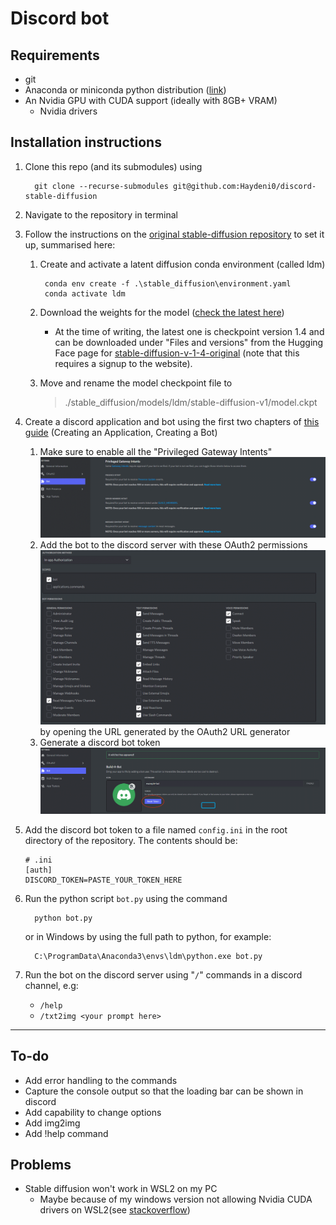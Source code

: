 # Discord bot

## Requirements
- git
- Anaconda or miniconda python distribution ([link](https://conda.io/projects/conda/en/latest/user-guide/install/windows.html))
- An Nvidia GPU with CUDA support (ideally with 8GB+ VRAM)
  - Nvidia drivers


## Installation instructions

1. Clone this repo (and its submodules) using

         git clone --recurse-submodules git@github.com:Haydeni0/discord-stable-diffusion

2. Navigate to the repository in terminal
3. Follow the instructions on the [original stable-diffusion repository](https://github.com/CompVis/stable-diffusion) to set it up, summarised here:
   1. Create and activate a latent diffusion conda environment (called ldm)

           conda env create -f .\stable_diffusion\environment.yaml
           conda activate ldm

   2. Download the weights for the model ([check the latest here](https://huggingface.co/CompVis/stable-diffusion))
      - At the time of writing, the latest one is checkpoint version 1.4 and can be downloaded under "Files and versions" from the Hugging Face page for [stable-diffusion-v-1-4-original](https://huggingface.co/CompVis/stable-diffusion-v-1-4-original) (note that this requires a signup to the website).
   3. Move and rename the model checkpoint file to 
      > ./stable_diffusion/models/ldm/stable-diffusion-v1/model.ckpt
4. Create a discord application and bot using the first two chapters of [this guide](https://realpython.com/how-to-make-a-discord-bot-python/) (Creating an Application, Creating a Bot)
   1. Make sure to enable all the "Privileged Gateway Intents"
      ![](/readme_media/PrivilegedGatewayIntents.png)
   2. Add the bot to the discord server with these OAuth2 permissions
      ![](/readme_media//OAuth2Permissions.png)
      by opening the URL generated by the OAuth2 URL generator
   3. Generate a discord bot token
      ![](/readme_media/DiscordBotToken.png)
5. Add the discord bot token to a file named ```config.ini``` in the root directory of the repository. The contents should be:
   
   ```
   # .ini
   [auth]
   DISCORD_TOKEN=PASTE_YOUR_TOKEN_HERE
   ```
6. Run the python script ```bot.py``` using the command

         python bot.py
   
   or in Windows by using the full path to python, for example:

         C:\ProgramData\Anaconda3\envs\ldm\python.exe bot.py
7. Run the bot on the discord server using "```/```" commands in a discord channel, e.g:
   - ```/help```
   - ```/txt2img <your prompt here>```


---

## To-do
- Add error handling to the commands
- Capture the console output so that the loading bar can be shown in discord
- Add capability to change options
- Add img2img
- Add !help command



## Problems
- Stable diffusion won't work in WSL2 on my PC
  - Maybe because of my windows version not allowing Nvidia CUDA drivers on WSL2(see [stackoverflow](https://stackoverflow.com/questions/64256241/found-no-nvidia-driver-on-your-system-error-on-wsl2-conda-environment-with-pytho))




